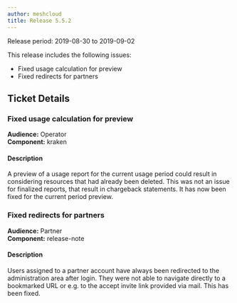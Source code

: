 ```yaml
---
author: meshcloud
title: Release 5.5.2
---
```


Release period: 2019-08-30 to 2019-09-02

This release includes the following issues:
* Fixed usage calculation for preview
* Fixed redirects for partners
<!--truncate-->

## Ticket Details
### Fixed usage calculation for preview
**Audience:** Operator<br>**Component:** kraken


#### Description
A preview of a usage report for the current usage period could result in considering resources that had already
been deleted. This was not an issue for finalized reports, that result in chargeback statements. It has now
been fixed for the current period preview.

### Fixed redirects for partners
**Audience:** Partner<br>**Component:** release-note


#### Description
Users assigned to a partner account have always been redirected to the administration area after login. They were not able to navigate directly to a bookmarked URL or e.g. to the accept invite link provided via mail. This has been fixed.

